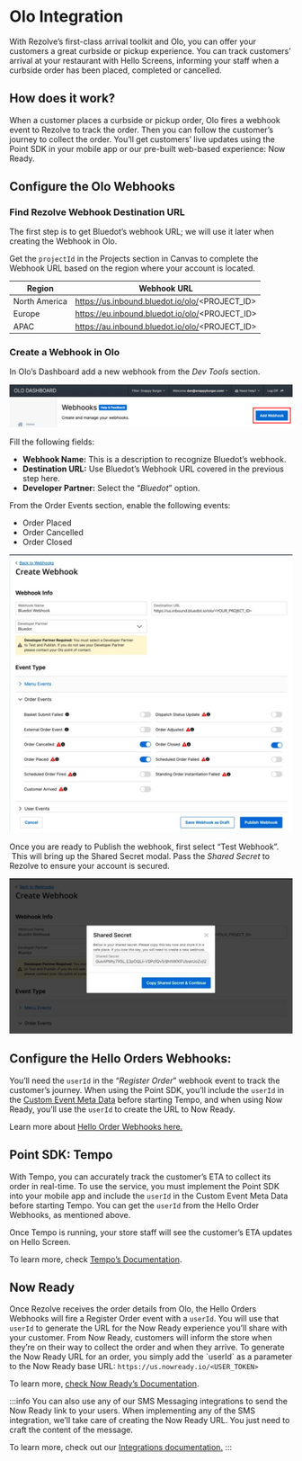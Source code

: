Olo Integration
===============

With Rezolve’s first-class arrival toolkit and Olo, you can offer your customers a great curbside or pickup experience. You can track customers’ arrival at your restaurant with Hello Screens, informing your staff when a curbside order has been placed, completed or cancelled.

How does it work?
-----------------

When a customer places a curbside or pickup order, Olo fires a webhook event to Rezolve to track the order. Then you can follow the customer’s journey to collect the order. You’ll get customers’ live updates using the Point SDK in your mobile app or our pre-built web-based experience: Now Ready.

Configure the Olo Webhooks
--------------------------

### Find Rezolve Webhook Destination URL

The first step is to get Bluedot’s webhook URL; we will use it later when creating the Webhook in Olo.

Get the `projectId` in the Projects section in Canvas to complete the Webhook URL based on the region where your account is located.

| **Region**    | **Webhook URL**                                |
|---------------|------------------------------------------------|
| North America | https://us.inbound.bluedot.io/olo/<PROJECT_ID> |
| Europe        | https://eu.inbound.bluedot.io/olo/<PROJECT_ID> |
| APAC          | https://au.inbound.bluedot.io/olo/<PROJECT_ID> |

### Create a Webhook in Olo

In Olo’s Dashboard add a new webhook from the _Dev Tools_ section. 

![](../assets/Add-webhook-from-olo-1024x155.png)

Fill the following fields:

*   **Webhook Name:** This is a description to recognize Bluedot’s webhook.
*   **Destination URL:** Use Bluedot’s Webhook URL covered in the previous step here.
*   **Developer Partner:** Select the “_Bluedot_” option.

From the Order Events section, enable the following events:

*   Order Placed
*   Order Cancelled
*   Order Closed

![](../assets/create-olo-webhook-steps-1024x1004.jpeg)

Once you are ready to Publish the webhook, first select “Test Webhook”.  This will bring up the Shared Secret modal. Pass the _Shared Secret_ to Rezolve to ensure your account is secured.

![](../assets/olo-webhook-shared-secret-1024x561.jpeg)

Configure the Hello Orders Webhooks:
------------------------------------

You’ll need the `userId` in the “_Register Order_” webhook event to track the customer’s journey. When using the Point SDK, you’ll include the `userId` in the [Custom Event Meta Data](../Custom%20Data.md) before starting Tempo, and when using Now Ready, you’ll use the `userId` to create the URL to Now Ready.

Learn more about [Hello Order Webhooks here.](../Webhooks/Hello%20order.md)

Point SDK: Tempo
----------------

With Tempo, you can accurately track the customer’s ETA to collect its order in real-time. To use the service, you must implement the Point SDK into your mobile app and include the `userId` in the Custom Event Meta Data before starting Tempo. You can get the `userId` from the Hello Order Webhooks, as mentioned above.

Once Tempo is running, your store staff will see the customer’s ETA updates on Hello Screen.

To learn more, check [Tempo’s Documentation](../Tempo/Overview.md).

Now Ready
---------

Once Rezolve receives the order details from Olo, the Hello Orders Webhooks will fire a Register Order event with a `userId`. You will use that `userId` to generate the URL for the Now Ready experience you’ll share with your customer. From Now Ready, customers will inform the store when they’re on their way to collect the order and when they arrive. To generate the Now Ready URL for an order, you simply add the \`userId\` as a parameter to the Now Ready base URL: `https://us.nowready.io/<USER_TOKEN>`

To learn more, [check Now Ready’s Documentation](../Now%20Ready/Overview.md).


:::info
You can also use any of our SMS Messaging integrations to send the Now Ready link to your users. When implementing any of the SMS integration, we’ll take care of creating the Now Ready URL. You just need to craft the content of the message.

To learn more, check out our [Integrations documentation.](./Overview.mdx)
:::
